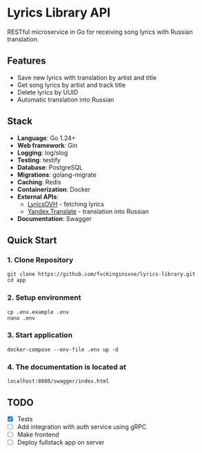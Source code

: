 # Lyrics Library API

RESTful microservice in Go for receiving song lyrics with Russian translation.

## Features
- Save new lyrics with translation by artist and title
- Get song lyrics by artist and track title
- Delete lyrics by UUID
- Automatic translation into Russian

## Stack
- **Language**: Go 1.24+
- **Web framework**: Gin
- **Logging**: log/slog
- **Testing**: testify
- **Database**: PostgreSQL
- **Migrations**: golang-migrate
- **Caching**: Redis
- **Containerization**: Docker
- **External APIs**:
  - [LyricsOVH](https://lyricsovh.docs.apiary.io/#reference) - fetching lyrics
  - [Yandex.Translate](https://yandex.cloud/ru/docs/translate/quickstart) - translation into Russian
- **Documentation**: Swagger

## Quick Start
### 1. Clone Repository
```
git clone https://github.com/fvckinginsxne/lyrics-library.git
cd app
```
### 2. Setup environment
```
cp .env.example .env
nano .env 
```
### 3. Start application
```
docker-compose --env-file .env up -d
```
### 4. The documentation is located at
```
localhost:8080/swagger/index.html
```

## TODO 
- [x] Tests
- [ ] Add integration with auth service using gRPC  
- [ ] Make frontend
- [ ] Deploy fullstack app on server
